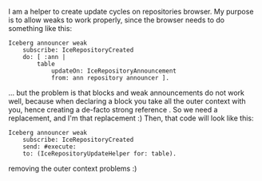 I am a helper to create update cycles on repositories browser.
My purpose is to allow weaks to work properly, since the browser needs to do something like this: 
	
	Iceberg announcer weak 
		subscribe: IceRepositoryCreated 
		do: [ :ann | 
			table 
				updateOn: IceRepositoryAnnouncement 
				from: ann repository announcer ].

... but the problem is that blocks and weak announcements do not work well, because when declaring a block you take all the outer context with you, hence creating a de-facto strong reference . 
So we need a replacement, and I'm that replacement :)
Then, that code will look like this: 

	Iceberg announcer weak 
		subscribe: IceRepositoryCreated 
		send: #execute:
		to: (IceRepositoryUpdateHelper for: table).

removing the outer context problems :)